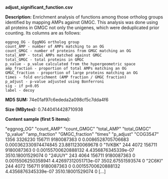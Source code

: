 **adjust_significant_function.csv**

**Description:**	Enrichment analysis of functions among those ortholog groups identified by mapping
                        AMPs against GMGC. This analysis was done using all proteins in GMGC not only the
                        unigenes, which were deduplicated prior counting. Its columns are as follows:

    eggnog_OG - EggNOG ortholog group
    count_AMP - number of AMPs matching to an OG
    count_GMGC - number of proteins from GMGC matching an OG
    total_AMP - total AMPs matched against GMGC
    total_GMGC - total proteins in GMGC
    p_value - p_value calculated from the hypergeometric space
    amp_fraction - proportion of total AMPs matching an OG
    GMGC_fraction - proportion of large proteins matching an OG
    times - fold enrichment (AMP fraction / GMGC fraction)
    p_adjust - p-value adjusted using Bonferroni
    sig - if p<0.05
    label - decoy

**MD5 SUM:**	74e01af97c6ededa2a098cf5c7dda4f6

**Size (MBytes):**	0.7440414428710938

**Content sample (first 5 items):**

"eggnog_OG"	"count_AMP"	"count_GMGC"	"total_AMP"	"total_GMGC"	"p_value"	"amp_fraction"	"GMGC_fraction"	"times"	"p_adjust"
"COG3547"	1356	3326230	156711	9180087363	0	0.0086528705706683	0.000362330974474845	23.8811230069678	0
"1VKBK"	244	4072	156711	9180087363	0	0.00155700620888132	4.4356876345339e-07	3510.18001529074	0
"24UUY"	243	4064	156711	9180087363	0	0.0015506250358941	4.42697312051713e-07	3502.67551593574	0
"2C6KI"	244	4072	156711	9180087363	0	0.00155700620888132	4.4356876345339e-07	3510.18001529074	0
[...]
